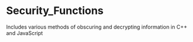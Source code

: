 # Security_Functions
Includes various methods of obscuring and decrypting information in C++ and JavaScript
